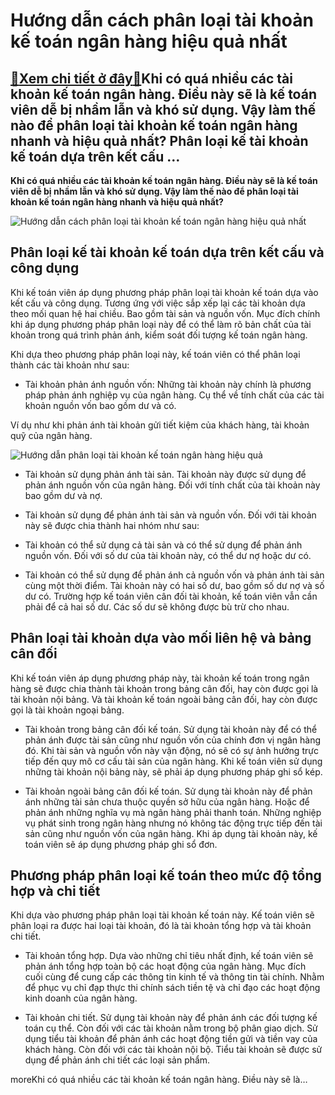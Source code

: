 Hướng dẫn cách phân loại tài khoản kế toán ngân hàng hiệu quả nhất
==================================================================

[:gift:Xem chi tiết ở đây:gift:](https://hddtvn.com/huong-dan-cach-phan-loai-tai-khoan-ke-toan-ngan-hang-hieu-qua-nhat/)Khi có quá nhiều các tài khoản kế toán ngân hàng. Điều này sẽ là kế toán viên dễ bị nhầm lẫn và khó sử dụng. Vậy làm thế nào để phân loại tài khoản kế toán ngân hàng nhanh và hiệu quả nhất? Phân loại kế tài khoản kế toán dựa trên kết cấu …
-----------------------------------------------------------------------------------------------------------------------------------------------------------------------------------------------------------------------------------------------

**Khi có quá nhiều các tài khoản kế toán ngân hàng. Điều này sẽ là kế toán viên dễ bị nhầm lẫn và khó sử dụng. Vậy làm thế nào để phân loại tài khoản kế toán ngân hàng nhanh và hiệu quả nhất?**


![Hướng dẫn cách phân loại tài khoản kế toán ngân hàng hiệu quả nhất](https://hddtvn.com/wp-content/uploads/2021/01/308.jpg)


Phân loại kế tài khoản kế toán dựa trên kết cấu và công dụng
------------------------------------------------------------


Khi kế toán viên áp dụng phương pháp phân loại tài khoản kế toán dựa vào kết cấu và công dụng. Tương ứng với việc sắp xếp lại các tài khoản dựa theo mối quan hệ hai chiều. Bao gồm tài sản và nguồn vốn. Mục đích chính khi áp dụng phương pháp phân loại này để có thể làm rõ bản chất của tài khoản trong quá trình phản ánh, kiểm soát đối tượng kế toán ngân hàng.


Khi dựa theo phương pháp phân loại này, kế toán viên có thể phân loại thành các tài khoản như sau:




* Tài khoản phản ánh nguồn vốn: Những tài khoản này chính là phương pháp phản ánh nghiệp vụ của ngân hàng. Cụ thể về tính chất của các tài khoản nguồn vốn bao gồm dư và có.



Ví dụ như khi phản ánh tài khoản gửi tiết kiệm của khách hàng, tài khoản quỹ của ngân hàng.


![Hướng dẫn phân loại tài khoản kế toán ngân hàng hiệu quả](https://hddtvn.com/wp-content/uploads/2021/01/accountingphdhero-width1440height556-15864390935661852445443.jpg)




* Tài khoản sử dụng phản ánh tài sản. Tài khoản này được sử dụng để phản ánh nguồn vốn của ngân hàng. Đối với tính chất của tài khoản này bao gồm dư và nợ.

* Tài khoản sử dụng để phản ánh tài sản và nguồn vốn. Đối với tài khoản này sẽ được chia thành hai nhóm như sau:



+ Tài khoản có thể sử dụng cả tài sản và có thể sử dụng để phản ánh nguồn vốn. Đối với số dư của tài khoản này, có thể dư nợ hoặc dư có.


+ Tài khoản có thể sử dụng để phản ánh cả nguồn vốn và phản ánh tài sản cùng một thời điểm. Tài khoản này có hai số dư, bao gồm số dư nợ và số dư có. Trường hợp kế toán viên cân đối tài khoản, kế toán viên vẫn cần phải để cả hai số dư. Các số dư sẽ không được bù trừ cho nhau.


Phân loại tài khoản dựa vào mối liên hệ và bảng cân đối
-------------------------------------------------------


Khi kế toán viên áp dụng phương pháp này, tài khoản kế toán trong ngân hàng sẽ được chia thành tài khoản trong bảng cân đối, hay còn được gọi là tài khoản nội bảng. Và tài khoản kế toán ngoài bảng cân đối, hay còn được gọi là tài khoản ngoại bảng.




* Tài khoản trong bảng cân đối kế toán. Sử dụng tài khoản này để có thể phản ánh được tài sản cũng như nguồn vốn của chính đơn vị ngân hàng đó. Khi tài sản và nguồn vốn này vận động, nó sẽ có sự ảnh hưởng trực tiếp đến quy mô cơ cấu tài sản của ngân hàng. Khi kế toán viên sử dụng những tài khoản nội bảng này, sẽ phải áp dụng phương pháp ghi sổ kép.

* Tài khoản ngoài bảng cân đối kế toán. Sử dụng tài khoản này để phản ánh những tài sản chưa thuộc quyền sở hữu của ngân hàng. Hoặc để phản ánh những nghĩa vụ mà ngân hàng phải thanh toán. Những nghiệp vụ phát sinh trong ngân hàng nhưng nó không tác động trực tiếp đến tài sản cũng như nguồn vốn của ngân hàng. Khi áp dụng tài khoản này, kế toán viên sẽ áp dụng phương pháp ghi sổ đơn.



Phương pháp phân loại kế toán theo mức độ tổng hợp và chi tiết
--------------------------------------------------------------


Khi dựa vào phương pháp phân loại tài khoản kế toán này. Kế toán viên sẽ phân loại ra được hai loại tài khoản, đó là tài khoản tổng hợp và tài khoản chi tiết.




* Tài khoản tổng hợp. Dựa vào những chỉ tiêu nhất định, kế toán viên sẽ phản ánh tổng hợp toàn bộ các hoạt động của ngân hàng. Mục đích cuối cùng để cung cấp các thông tin kinh tế và thông tin tài chính. Nhằm để phục vụ chỉ đạp thực thi chính sách tiền tệ và chỉ đạo các hoạt động kinh doanh của ngân hàng.

* Tài khoản chi tiết. Sử dụng tài khoản này để phản ánh các đối tượng kế toán cụ thể. Còn đối với các tài khoản nằm trong bộ phân giao dịch. Sử dụng tiểu tài khoản để phản ánh các hoạt động tiền gửi và tiền vay của khách hàng. Còn đối với các tài khoản nội bộ. Tiểu tài khoản sẽ được sử dụng để phản ánh chi tiết các loại sản phẩm.



moreKhi có quá nhiều các tài khoản kế toán ngân hàng. Điều này sẽ là…

